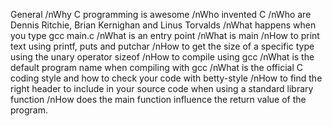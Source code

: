General /nWhy C programming is awesome /nWho invented C /nWho are Dennis Ritchie, Brian Kernighan and Linus Torvalds /nWhat happens when you type gcc main.c /nWhat is an entry point /nWhat is main /nHow to print text using printf, puts and putchar /nHow to get the size of a specific type using the unary operator sizeof /nHow to compile using gcc /nWhat is the default program name when compiling with gcc /nWhat is the official C coding style and how to check your code with betty-style /nHow to find the right header to include in your source code when using a standard library function /nHow does the main function influence the return value of the program.
